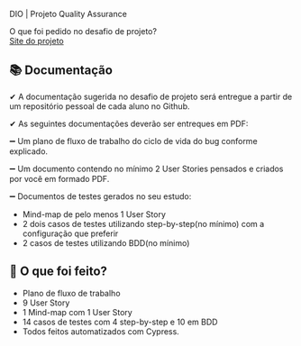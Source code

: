 DIO | Projeto Quality Assurance

O que foi pedido no desafio de projeto?  
[Site do projeto](https://www.saucedemo.com/v1/)

## 📚 Documentação
✔ A documentação sugerida no desafio de projeto será entregue a partir de um repositório pessoal de cada aluno no Github.

✔ As seguintes documentações deverão ser entreques em PDF: 

➖ Um plano de fluxo de trabalho do ciclo de vida do bug conforme explicado.

➖ Um documento contendo no mínimo 2 User Stories pensados e criados por você em formado PDF.

➖ Documentos de testes gerados no seu estudo:

- Mind-map de pelo menos 1 User Story
- 2 dois casos de testes utilizando step-by-step(no mínimo) com a configuração que preferir
- 2 casos de testes utilizando BDD(no mínimo)

## 💼 O que foi feito? 

- Plano de fluxo de trabalho
- 9 User Story
- 1 Mind-map com 1 User Story
- 14 casos de testes com 4 step-by-step e 10 em BDD
- Todos feitos automatizados com Cypress.
